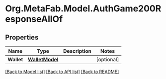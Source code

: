 
# Org.MetaFab.Model.AuthGame200ResponseAllOf

## Properties

Name | Type | Description | Notes
------------ | ------------- | ------------- | -------------
**Wallet** | [**WalletModel**](WalletModel.md) |  | [optional] 

[[Back to Model list]](../README.md#documentation-for-models)
[[Back to API list]](../README.md#documentation-for-api-endpoints)
[[Back to README]](../README.md)

